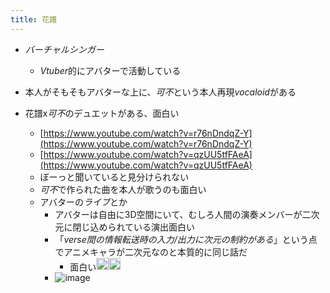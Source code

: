 ```yaml
---
title: 花譜
---
```


* *バーチャルシンガー*
  
  * *Vtuber*的にアバターで活動している
* 本人がそもそもアバターな上に、*可不*という本人再現*vocaloid*がある

* 花譜x*可不*のデュエットがある、面白い
  - [https://www.youtube.com/watch?v=r76nDndqZ-Y](https://www.youtube.com/watch?v=r76nDndqZ-Y)
  - [https://www.youtube.com/watch?v=qzUU5tfFAeA](https://www.youtube.com/watch?v=qzUU5tfFAeA)
  - ぼーっと聞いていると見分けられない
  
  * *可不*で作られた曲を本人が歌うのも面白い
  * アバターの*ライブ*とか
    * アバターは自由に3D空間にいて、むしろ人間の演奏メンバーが二次元に閉じ込められている演出面白い
    * 「*verse間の情報転送時の入力/出力に次元の制約がある*」という点でアニメキャラが二次元なのと本質的に同じ話だ
      * 面白い<img src='https://scrapbox.io/api/pages/blu3mo-public/blu3mo/icon' alt='blu3mo.icon' height="19.5"/><img src='https://scrapbox.io/api/pages/blu3mo-public/blu3mo/icon' alt='blu3mo.icon' height="19.5"/>
    * ![image](https://gyazo.com/5667bfd222934dff5b15bd941bc51c94/thumb/1000)
